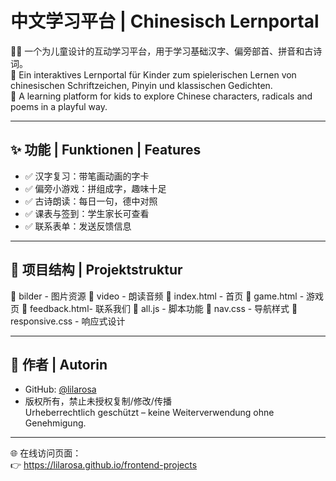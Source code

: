 # 中文学习平台 | Chinesisch Lernportal

👧🧒 一个为儿童设计的互动学习平台，用于学习基础汉字、偏旁部首、拼音和古诗词。  
🌱 Ein interaktives Lernportal für Kinder zum spielerischen Lernen von chinesischen Schriftzeichen, Pinyin und klassischen Gedichten.  
🎯 A learning platform for kids to explore Chinese characters, radicals and poems in a playful way.

---

## ✨ 功能 | Funktionen | Features

- ✅ 汉字复习：带笔画动画的字卡
- ✅ 偏旁小游戏：拼组成字，趣味十足
- ✅ 古诗朗读：每日一句，德中对照
- ✅ 课表与签到：学生家长可查看
- ✅ 联系表单：发送反馈信息

---

## 📂 项目结构 | Projektstruktur

📁 bilder       - 图片资源
📁 video        - 朗读音频
📄 index.html   - 首页
📄 game.html    - 游戏页
📄 feedback.html- 联系我们
📄 all.js       - 脚本功能
📄 nav.css      - 导航样式
📄 responsive.css - 响应式设计

---

## 📣 作者 | Autorin

- GitHub: [@lilarosa](https://github.com/lilarosa)
- 版权所有，禁止未授权复制/修改/传播  
  Urheberrechtlich geschützt – keine Weiterverwendung ohne Genehmigung.

---

🌐 在线访问页面：  
👉 https://lilarosa.github.io/frontend-projects


